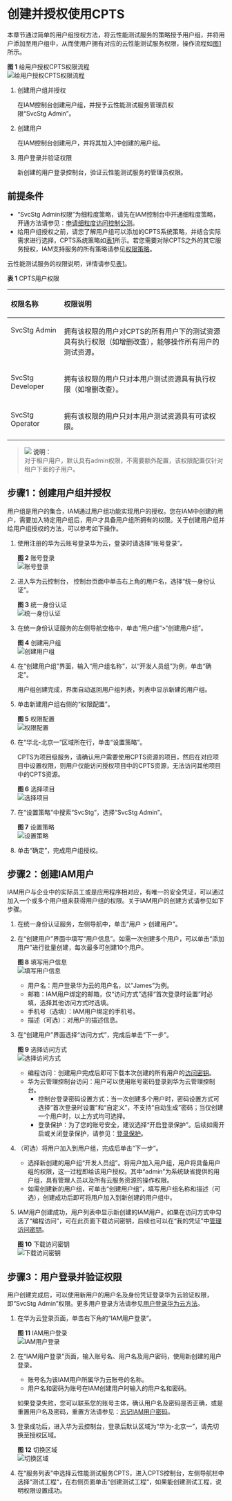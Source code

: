 # 创建并授权使用CPTS<a name="cpts_01_0059"></a>

本章节通过简单的用户组授权方法，将云性能测试服务的策略授予用户组，并将用户添加至用户组中，从而使用户拥有对应的云性能测试服务权限，操作流程如[图1](#fig673713328586)所示。

**图 1**  给用户授权CPTS权限流程<a name="fig673713328586"></a>  
![](figures/给用户授权CPTS权限流程.png "给用户授权CPTS权限流程")

1.  <a name="li8135822590"></a>创建用户组并授权

    在IAM控制台创建用户组，并授予云性能测试服务管理员权限“SvcStg Admin”。

2.  创建用户

    在IAM控制台创建用户，并将其加入[1](#li8135822590)中创建的用户组。

3.  用户登录并验证权限

    新创建的用户登录控制台，验证云性能测试服务的管理员权限。


## 前提条件<a name="section1612122929"></a>

-   “SvcStg Admin权限”为细粒度策略，请先在IAM控制台中开通细粒度策略，开通方法请参见：[申请细粒度访问控制公测](https://support.huaweicloud.com/usermanual-iam/iam_01_019.html)。
-   给用户组授权之前，请您了解用户组可以添加的CPTS系统策略，并结合实际需求进行选择，CPTS系统策略如[表1](#table19423331276)所示。若您需要对除CPTS之外的其它服务授权，IAM支持服务的所有策略请参见[权限策略](https://support.huaweicloud.com/usermanual-permissions/zh-cn_topic_0063498930.html)。

云性能测试服务的权限说明，详情请参见[表1](#table19423331276)。

**表 1**  CPTS用户权限

<a name="table19423331276"></a>
<table><thead align="left"><tr id="row49431033774"><th class="cellrowborder" valign="top" width="24.43%" id="mcps1.2.3.1.1"><p id="p154049584442"><a name="p154049584442"></a><a name="p154049584442"></a>权限名称</p>
</th>
<th class="cellrowborder" valign="top" width="75.57000000000001%" id="mcps1.2.3.1.2"><p id="p14944233777"><a name="p14944233777"></a><a name="p14944233777"></a>权限说明</p>
</th>
</tr>
</thead>
<tbody><tr id="row1694553313717"><td class="cellrowborder" valign="top" width="24.43%" headers="mcps1.2.3.1.1 "><p id="p158911753194316"><a name="p158911753194316"></a><a name="p158911753194316"></a>SvcStg&nbsp;Admin</p>
</td>
<td class="cellrowborder" valign="top" width="75.57000000000001%" headers="mcps1.2.3.1.2 "><p id="p182163588814"><a name="p182163588814"></a><a name="p182163588814"></a>拥有该权限的用户对CPTS的所有用户下的测试资源具有执行权限（如增删改查），能够操作所有用户的测试资源。</p>
</td>
</tr>
<tr id="row1594615335713"><td class="cellrowborder" valign="top" width="24.43%" headers="mcps1.2.3.1.1 "><p id="p16891153154311"><a name="p16891153154311"></a><a name="p16891153154311"></a>SvcStg Developer</p>
</td>
<td class="cellrowborder" valign="top" width="75.57000000000001%" headers="mcps1.2.3.1.2 "><p id="p17314215106"><a name="p17314215106"></a><a name="p17314215106"></a>拥有该权限的用户只对本用户测试资源具有执行权限（如增删改查）。</p>
</td>
</tr>
<tr id="row1040825365013"><td class="cellrowborder" valign="top" width="24.43%" headers="mcps1.2.3.1.1 "><p id="p44091153125011"><a name="p44091153125011"></a><a name="p44091153125011"></a>SvcStg Operator</p>
</td>
<td class="cellrowborder" valign="top" width="75.57000000000001%" headers="mcps1.2.3.1.2 "><p id="p740915537509"><a name="p740915537509"></a><a name="p740915537509"></a>拥有该权限的用户只对本用户测试资源具有可读权限。</p>
</td>
</tr>
</tbody>
</table>

>![](public_sys-resources/icon-note.gif) **说明：**   
>对于租户用户，默认具有admin权限，不需要额外配置，该权限配置仅针对租户下面的子用户。  

## 步骤1：创建用户组并授权<a name="section1770112534355"></a>

用户组是用户的集合，IAM通过用户组功能实现用户的授权。您在IAM中创建的用户，需要加入特定用户组后，用户才具备用户组所拥有的权限。关于创建用户组并给用户组授权的方法，可以参考如下操作。

1.  使用注册的华为云账号登录华为云，登录时请选择“账号登录”。

    **图 2**  账号登录<a name="fig1678295673515"></a>  
    ![](figures/账号登录.png "账号登录")

2.  进入华为云控制台， 控制台页面中单击右上角的用户名，选择“统一身份认证”。

    **图 3**  统一身份认证<a name="fig12875101143613"></a>  
    ![](figures/统一身份认证.png "统一身份认证")

3.  在统一身份认证服务的左侧导航空格中，单击“用户组”\>“创建用户组”。

    **图 4**  创建用户组<a name="fig1247792614360"></a>  
    ![](figures/创建用户组.png "创建用户组")

4.  在“创建用户组”界面，输入“用户组名称”，以“开发人员组”为例，单击“确定”。

    用户组创建完成，界面自动返回用户组列表，列表中显示新建的用户组。

5.  单击新建用户组右侧的“权限配置”。

    **图 5**  权限配置<a name="fig580512344366"></a>  
    ![](figures/权限配置.png "权限配置")

6.  在“华北-北京一“区域所在行，单击“设置策略”。

    CPTS为项目级服务，请确认用户需要使用CPTS资源的项目，然后在对应项目中设置权限，则用户仅能访问授权项目中的CPTS资源，无法访问其他项目中的CPTS资源。

    **图 6**  选择项目<a name="fig6251481382"></a>  
    ![](figures/选择项目.png "选择项目")

7.  在“设置策略”中搜索“SvcStg”，选择“SvcStg Admin”。

    **图 7**  设置策略<a name="fig4101104613508"></a>  
    ![](figures/设置策略.png "设置策略")

8.  单击“确定”，完成用户组授权。

## 步骤2：创建IAM用户<a name="section0707115318359"></a>

IAM用户与企业中的实际员工或是应用程序相对应，有唯一的安全凭证，可以通过加入一个或多个用户组来获得用户组的权限。关于IAM用户的创建方式请参见如下步骤。

1.  在统一身份认证服务，左侧导航中，单击“用户 \> 创建用户”。
2.  在“创建用户”界面中填写“用户信息”。如需一次创建多个用户，可以单击“添加用户”进行批量创建，每次最多可创建10个用户。

    **图 8**  填写用户信息<a name="fig9638346145112"></a>  
    ![](figures/填写用户信息.png "填写用户信息")

    -   用户名：用户登录华为云的用户名，以“James”为例。
    -   邮箱：IAM用户绑定的邮箱，仅“访问方式”选择“首次登录时设置”时必填，选择其他访问方式时选填。
    -   手机号（选填）：IAM用户绑定的手机号。
    -   描述（可选）：对用户的描述信息。

3.  在“创建用户”界面选择“访问方式”，完成后单击“下一步”。

    **图 9**  选择访问方式<a name="fig17430172535412"></a>  
    ![](figures/选择访问方式.png "选择访问方式")

    -   编程访问：创建用户完成后即可下载本次创建的所有用户的[访问密钥](https://support.huaweicloud.com/usermanual-ca/zh-cn_topic_0046606340.html)。
    -   华为云管理控制台访问：用户可以使用账号密码登录到华为云管理控制台。
        -   控制台登录密码设置方式：当一次创建多个用户时，密码设置方式可选择“首次登录时设置”和“自定义”，不支持“自动生成”密码；当仅创建一个用户时，以上方式均可选择。
        -   登录保护：为了您的账号安全，建议选择“开启登录保护”。后续如需开启或关闭登录保护，请参见：[登录保护](https://support.huaweicloud.com/usermanual-iam/zh-cn_topic_0079477316.html)。

4.  （可选）将用户加入到用户组，完成后单击“下一步”。
    -   选择新创建的用户组“开发人员组”。将用户加入用户组，用户将具备用户组的权限，这一过程即给该用户授权。其中“admin”为系统缺省提供的用户组，具有管理人员以及所有云服务资源的操作权限。
    -   如需创建新的用户组，可单击“创建用户组”，填写用户组名称和描述（可选），创建成功后即可将用户加入到新创建的用户组中。

5.  IAM用户创建成功，用户列表中显示新创建的IAM用户。如果在访问方式中勾选了“编程访问”，可在此页面下载访问密钥，后续也可以在“我的凭证”中[管理访问密钥](https://support.huaweicloud.com/usermanual-ca/zh-cn_topic_0046606340.html)。

    **图 10**  下载访问密钥<a name="fig3627102019216"></a>  
    ![](figures/下载访问密钥.png "下载访问密钥")


## 步骤3：用户登录并验证权限<a name="section12483530738"></a>

用户创建完成后，可以使用新用户的用户名及身份凭证登录华为云验证权限，即“SvcStg Admin”权限。更多用户登录方法请参见[用户登录华为云方法](https://support.huaweicloud.com/qs-iam/iam_01_0031.html#section2)。

1.  在华为云登录页面，单击右下角的“IAM用户登录”。

    **图 11**  IAM用户登录<a name="fig1190310101751"></a>  
    ![](figures/IAM用户登录.png "IAM用户登录")

2.  在“IAM用户登录”页面，输入账号名、用户名及用户密码，使用新创建的用户登录。

    -   账号名为该IAM用户所属华为云账号的名称。
    -   用户名和密码为账号在IAM创建用户时输入的用户名和密码。

    如果登录失败，您可以联系您的账号主体，确认用户名及密码是否正确，或是重置用户名及密码，重置方法请参见：[忘记IAM用户密码](https://support.huaweicloud.com/iam_faq/iam_01_0314.html#section1)。

3.  登录成功后，进入华为云控制台，登录后默认区域为“华为-北京一”，请先切换至授权区域。

    **图 12**  切换区域<a name="fig189626345615"></a>  
    ![](figures/切换区域.png "切换区域")

4.  在“服务列表”中选择云性能测试服务CPTS，进入CPTS控制台，左侧导航栏中选择“测试工程“，在右侧页面单击“创建测试工程“，如果能创建测试工程，说明权限设置成功。


